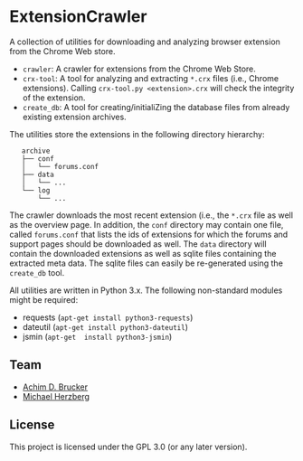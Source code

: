 # ExtensionCrawler
A collection of utilities for downloading and analyzing browser
extension from the Chrome Web store.

* `crawler`: A crawler for extensions from the Chrome Web Store. 
* `crx-tool`: A tool for analyzing and extracting `*.crx` files
  (i.e., Chrome extensions). Calling `crx-tool.py <extension>.crx`
  will check the integrity of the extension.
* `create_db`: A tool for creating/initialiZing the database files 
  from already existing extension archives.

The utilities store the extensions in the following directory 
hierarchy:
```
   archive
   ├── conf
   │   └── forums.conf
   ├── data
   │   └── ...
   └── log
       └── ...
```
The crawler downloads the most recent extension (i.e., the `*.crx`
file as well as the overview page. In addition, the `conf` directory 
may contain one file, called `forums.conf` that lists the ids of 
extensions for which the forums and support pages should be downloaded
as well.  The `data` directory will contain the downloaded extensions 
as well as sqlite files containing the extracted meta data. The sqlite
files can easily be re-generated using the `create_db` tool. 

All utilities are written in Python 3.x. The following non-standard 
modules might be required:
* requests (`apt-get install python3-requests`) 
* dateutil (`apt-get install python3-dateutil`)
* jsmin (`apt-get  install python3-jsmin`)

## Team
* [Achim D. Brucker](http://www.brucker.ch/)
* [Michael Herzberg](http://www.dcs.shef.ac.uk/cgi-bin/makeperson?M.Herzberg)

## License
This project is licensed under the GPL 3.0 (or any later version). 

